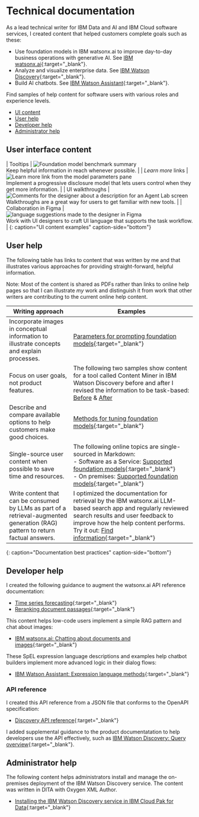 # Technical documentation

As a lead technical writer for IBM Data and AI and IBM Cloud software services, I created content that helped customers complete goals such as these:

- Use foundation models in IBM watsonx.ai to improve day-to-day business operations with generative AI. See [IBM watsonx.ai](https://www.ibm.com/docs/SSYOK8/wsj/analyze-data/fm-overview.html){:target="_blank"}.
- Analyze and visualize enterprise data. See [IBM Watson Discovery](https://cloud.ibm.com/docs/discovery-data?topic=discovery-data-about){:target="_blank"}.
- Build AI chatbots. See [IBM Watson Assistant](https://cloud.ibm.com/docs/watson-assistant?topic=watson-assistant-about){:target="_blank"}.

Find samples of help content for software users with various roles and experience levels.

- [UI content](user-interface-content)
- [User help](#user-help)
- [Developer help](#developer-help)
- [Administrator help](#administrator-help)

## User interface content

| Tooltips | ![Foundation model benchmark summary](https://michelle-miller.github.io/samples/ui-help-metrics-def.png)<br/>Keep helpful information in reach whenever possible. |
| *Learn more* links | ![Learn more link from the model parameters pane](https://michelle-miller.github.io/samples/progressive-disclosure-model-params.png)<br/>Implement a progressive disclosure model that lets users control when they get more information. |
| UI walkthroughs | ![Comments for the designer about a description for an Agent Lab screen](https://michelle-miller.github.io/samples/agent-lab-add-tools.png) <br/>Walkthroughs are a great way for users to get familiar with new tools. |
| Collaboration in Figma | ![language suggestions made to the designer in Figma](https://michelle-miller.github.io/samples/agent-lab-desc.png)<br/>Work with UI designers to craft UI language that supports the task workflow. |
{: caption="UI content examples" caption-side="bottom"}

## User help

The following table has links to content that was written by me and that illustrates various approaches for providing straight-forward, helpful information.

Note: Most of the content is shared as PDFs rather than links to online help pages so that I can illustrate *my* work and distinguish it from work that other writers are contributing to the current online help content.

| Writing approach | Examples |
|------------------|----------|
| Incorporate images in conceptual information to illustrate concepts and explain processes. | [Parameters for prompting foundation models](https://michelle-miller.github.io/samples/wx-llm-parameters-sample.pdf){:target="_blank"} |
| Focus on user goals, not product features. | The following two samples show content for a tool called Content Miner in IBM Watson Discovery before and after I revised the information to be task-based:<br/> [Before](https://michelle-miller.github.io/samples/contentmine-before.pdf) & [After](https://michelle-miller.github.io/samples/contentmine-after.pdf) |
| Describe and compare available options to help customers make good choices. | [Methods for tuning foundation models](https://michelle-miller.github.io/samples/wx-tuning.pdf){:target="_blank"} |
| Single-source user content when possible to save time and resources. | The following online topics are single-sourced in Markdown:<br/> - Software as a Service: [Supported foundation models](https://www.ibm.com/docs/SSYOK8/wsj/analyze-data/fm-models.html){:target="_blank"}<br/> - On premises: [Supported foundation models](https://www.ibm.com/docs/SSLSRPV_latest/wsj/analyze-data/fm-models.html){:target="_blank"} |
| Write content that can be consumed by LLMs as part of a retrieval-augmented generation (RAG) pattern to return factual answers. | I optimized the documentation for retrieval by the IBM watsonx.ai LLM-based search app and regularly reviewed search results and user feedback to improve how the help content performs.<br/>Try it out: [Find information](https://dataplatform.cloud.ibm.com/docs/content/wsj/getting-started/welcome-main.html?context=wx){:target="_blank"} |
{: caption="Documentation best practices" caption-side="bottom"}

## Developer help

I created the following guidance to augment the watsonx.ai API reference documentation:

- [Time series forecasting](https://michelle-miller.github.io/samples/wx-time-series-api-sample.pdf){:target="_blank"}
- [Reranking document passages](https://michelle-miller.github.io/samples/wx-rerank-api-sample.pdf){:target="_blank"}

This content helps low-code users implement a simple RAG pattern and chat about images:

- [IBM watsonx.ai: Chatting about documents and images](https://michelle-miller.github.io/samples/wx-chatting-sample.pdf){:target="_blank"}

These SpEL expression language descriptions and examples help chatbot builders implement more advanced logic in their dialog flows:

- [IBM Watson Assistant: Expression language methods](https://michelle-miller.github.io/samples/assistant-spel-sample.pdf){:target="_blank"}

### API reference

I created this API reference from a JSON file that conforms to the OpenAPI specification:

- [Discovery API reference](https://cloud.ibm.com/apidocs/discovery-data){:target="_blank"}

I added supplemental guidance to the product documentatation to help developers use the API effectively, such as [IBM Watson Discovery: Query overview](https://michelle-miller.github.io/samples/discovery-data-query-api-sample.pdf){:target="_blank"}.

## Administrator help

The following content helps administrators install and manage the on-premises deployment of the IBM Watson Discovery service. The content was written in DITA with Oxygen XML Author.

- [Installing the IBM Watson Discovery service in IBM Cloud Pak for Data](https://michelle-miller.github.io/samples/CP-Data-4.7.x-Admin-Disco.pdf){:target="_blank"}
